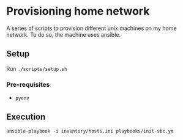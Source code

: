 # Provisioning home network

A series of scripts to provision different unix machines on my home network. To do so, the machine uses ansible.

## Setup
Run `./scripts/setup.sh`

### Pre-requisites
- `pyenv`

## Execution
```
ansible-playbook -i inventory/hosts.ini playbooks/init-sbc.ym
```
